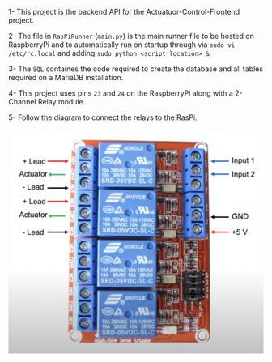 1- This project is the backend API for the Actuatuor-Control-Frontend project.

2- The file in `RasPiRunner` (`main.py`) is the main runner file to be hosted on RaspberryPi and to automatically run on
startup through via `sudo vi /etc/rc.local` and adding `sudo python <script location> &`.

3- The `SQL` containes the code required to create the database and all tables required on a MariaDB installation.

4- This project uses pins `23` and `24` on the RaspberryPi along with a 2-Channel Relay module.

5- Follow the diagram to connect the relays to the RasPi.

![Where is the Diagram ?](RasPiRunner/Diagram.png?raw=true "Diagram")
